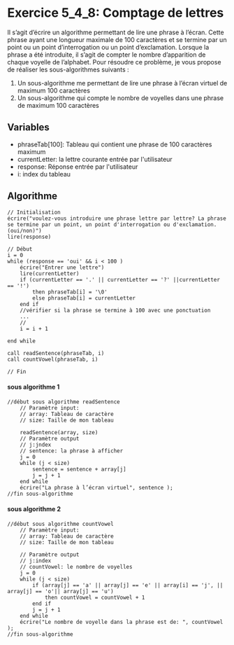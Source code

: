 # Exercice 5_4_8: Comptage de lettres

Il s’agit d’écrire un algorithme permettant de lire une phrase à l’écran. Cette phrase ayant une longueur maximale de 100 caractères et se termine par un point ou un point d’interrogation ou un point d’exclamation.
Lorsque la phrase a été introduite, il s’agit de compter le nombre d’apparition de chaque voyelle de l’alphabet.
Pour résoudre ce problème, je vous propose de réaliser les sous-algorithmes suivants :

1. Un sous-algorithme me permettant de lire une phrase à l’écran virtuel de maximum 100 caractères
2. Un sous-algorithme qui compte le nombre de voyelles dans une phrase de maximum 100 caractères

## Variables

- phraseTab[100]: Tableau qui contient une phrase de 100 caractères maximum
- currentLetter: la lettre courante entrée par l'utilisateur
- response: Réponse entrée par l'utilisateur
- i: index du tableau

## Algorithme

```
// Initialisation
écrire("voulez-vous introduire une phrase lettre par lettre? La phrase se termine par un point, un point d'interrogation ou d'exclamation. (oui/non)")
lire(response)

// Début
i = 0
while (response == 'oui' && i < 100 )
    écrire("Entrer une lettre")
    lire(currentLetter)
    if (currentLetter == '.' || currentLetter == '?' ||currentLetter == '!')
        then phraseTab[i] = '\0'
        else phraseTab[i] = currentLetter
    end if
    //vérifier si la phrase se termine à 100 avec une ponctuation
    ...
    //
    i = i + 1

end while

call readSentence(phraseTab, i)
call countVowel(phraseTab, i)

// Fin
```

#### sous algorithme 1

```
//début sous algorithme readSentence
    // Paramètre input:
    // array: Tableau de caractère
    // size: Taille de mon tableau

    readSentence(array, size)
    // Paramètre output
    // j:jndex
    // sentence: la phrase à afficher
    j = 0
    while (j < size)
        sentence = sentence + array[j]
        j = j + 1
    end while
    écrire("La phrase à l’écran virtuel", sentence );
//fin sous-algorithme

```

#### sous algorithme 2

```
//début sous algorithme countVowel
    // Paramètre input:
    // array: Tableau de caractère
    // size: Taille de mon tableau

    // Paramètre output
    // j:index
    // countVowel: le nombre de voyelles
    j = 0
    while (j < size)
        if (array[j] == 'a' || array[j] == 'e' || array[i] == 'j', || array[j] == 'o'|| array[j] == 'u')
            then countVowel = countVowel + 1
        end if
        j = j + 1
    end while
    écrire("Le nombre de voyelle dans la phrase est de: ", countVowel );
//fin sous-algorithme
```
